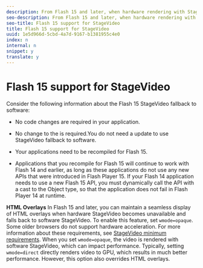 ```yaml
---
description: From Flash 15 and later, when hardware rendering with StageVideo is not available, StageVideo seamlessly falls back to a software StageVideo object.
seo-description: From Flash 15 and later, when hardware rendering with StageVideo is not available, StageVideo seamlessly falls back to a software StageVideo object.
seo-title: Flash 15 support for StageVideo
title: Flash 15 support for StageVideo
uuid: 1e5d966d-5cbd-4a7d-9167-b1381955c4e0
index: n
internal: n
snippet: y
translate: y
---
```


# Flash 15 support for StageVideo

Consider the following information about the Flash 15 StageVideo fallback to software: 
* No code changes are required in your application.
* No change to the  <!-- PH element: phrases/primetime-sdk-name --> is required.You do not need a  <!-- PH element: phrases/primetime-sdk-name --> update to use StageVideo fallback to software.

* Your applications need to be recompiled for Flash 15.
* Applications that you recompile for Flash 15 will continue to work with Flash 14 and earlier, as long as these applications do not use any new APIs that were introduced in Flash Player 15. If your Flash 14 application needs to use a new Flash 15 API, you must dynamically call the API with a cast to the Object type, so that the application does not fail in Flash Player 14 at runtime.


**HTML Overlays** 
In Flash 15 and later, you can maintain a seamless display of HTML overlays when hardware StageVideo becomes unavailable and falls back to software StageVideo. To enable this feature, set `wmode=opaque`. 
Some older browsers do not support hardware acceleration. For more information about these requirements, see [StageVideo minimum requirements](r_psdk_dhls_1.4_requirements-stage-video.md#reference_req_stagevideo). When you set `wmode=opaque`, the video is rendered with software StageVideo, which can impact performance. Typically, setting `wmode=direct` directly renders video to GPU, which results in much better performance. However, this option also overrides HTML overlays. 
